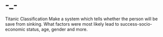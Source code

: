 # -_-
Titanic Classification Make a system which tells whether the person will be save from sinking. What factors were most likely lead to success-socio-economic status, age, gender and more.
